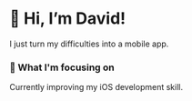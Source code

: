 # 👋 Hi, I’m David!
I just turn my difficulties into a mobile app.

### 📖 What I'm focusing on
Currently improving my iOS development skill.

<!---
DavidGXR/DavidGXR is a ✨ special ✨ repository because its `README.md` (this file) appears on your GitHub profile.
You can click the Preview link to take a look at your changes.
--->
